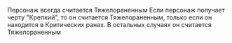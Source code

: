 Персонаж всегда считается Тяжелораненным
Если персонаж получает черту "Крепкий", то он считается Тяжелораненным, только если он находится в Критических ранах. В остальных случаях он считается Тяжелораненным